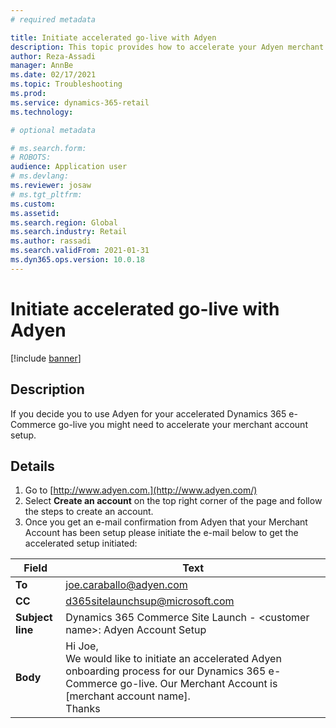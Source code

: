 ```yaml
---
# required metadata

title: Initiate accelerated go-live with Adyen
description: This topic provides how to accelerate your Adyen merchant account setup.
author: Reza-Assadi
manager: AnnBe
ms.date: 02/17/2021
ms.topic: Troubleshooting
ms.prod: 
ms.service: dynamics-365-retail
ms.technology: 

# optional metadata

# ms.search.form: 
# ROBOTS: 
audience: Application user
# ms.devlang: 
ms.reviewer: josaw
# ms.tgt_pltfrm: 
ms.custom: 
ms.assetid: 
ms.search.region: Global
ms.search.industry: Retail
ms.author: rassadi
ms.search.validFrom: 2021-01-31
ms.dyn365.ops.version: 10.0.18
---
```


# Initiate accelerated go-live with Adyen

[!include [banner](../../includes/banner.md)]

## Description
If you decide you to use Adyen for your accelerated Dynamics 365
e-Commerce go-live you might need to accelerate your merchant account
setup.

## Details 
1. Go to [http://www.adyen.com.](http://www.adyen.com/)
2. Select **Create an account** on the top right corner of the page and follow the steps to create an account.
3. Once you get an e-mail confirmation from Adyen that your Merchant Account has been setup please initiate the e-mail below to get the accelerated setup initiated:

| Field            | Text              |
|------------------|-------------------|
| **To**           | joe.caraballo@adyen.com |
| **CC**           | d365sitelaunchsup@microsoft.com                 |
| **Subject line** | Dynamics 365 Commerce Site Launch - &lt;customer name&gt;: Adyen Account Setup |
| **Body** | Hi Joe,</br>We would like to initiate an accelerated Adyen onboarding process for our Dynamics 365 e-Commerce go-live. Our Merchant Account is [merchant account name].</br>Thanks</br> |

